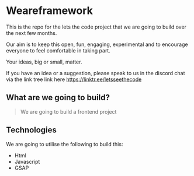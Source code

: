 # Weareframework
This is the repo for the lets the code project that we are going to build over the next few months.

Our aim is to keep this open, fun, engaging, experimental and to encourage everyone to feel comfortable in taking part.

Your ideas, big or small, matter.

If you have an idea or a suggestion, please speak to us in the discord chat via the link tree link here https://linktr.ee/letsseethecode

## What are we going to build?

> We are going to build a frontend project

## Technologies
We are going to utilise the following to build this:
* Html
* Javascript
* GSAP

